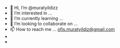 - 👋 Hi, I’m @muratyildizz
- 👀 I’m interested in ...
- 🌱 I’m currently learning ...
- 💞️ I’m looking to collaborate on ...
- 📫 How to reach me ... ofis.muratyildiz@gmail.com
- 
- 
<!---
muratyildizz/muratyildizz is a ✨ special ✨ repository because its `README.md` (this file) appears on your GitHub profile.
You can click the Preview link to take a look at your changes.
--->
